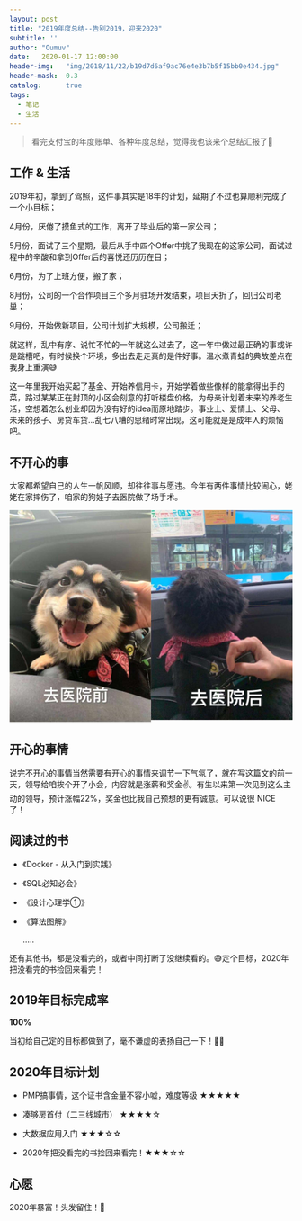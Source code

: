 ```yaml
---
layout: post
title: "2019年度总结--告别2019，迎来2020"
subtitle: ''
author: "Oumuv"
date:   2020-01-17 12:00:00
header-img:   "img/2018/11/22/b19d7d6af9ac76e4e3b7b5f15bb0e434.jpg"
header-mask:  0.3
catalog:      true
tags:
  - 笔记
  - 生活
---
```


> 看完支付宝的年度账单、各种年度总结，觉得我也该来个总结汇报了🙂



## 工作 & 生活

2019年初，拿到了驾照，这件事其实是18年的计划，延期了不过也算顺利完成了一个小目标；

4月份，厌倦了摸鱼式的工作，离开了毕业后的第一家公司；

5月份，面试了三个星期，最后从手中四个Offer中挑了我现在的这家公司，面试过程中的辛酸和拿到Offer后的喜悦还历历在目；

6月份，为了上班方便，搬了家；

8月份，公司的一个合作项目三个多月驻场开发结束，项目夭折了，回归公司老巢；

9月份，开始做新项目，公司计划扩大规模，公司搬迁；


就这样，乱中有序、说忙不忙的一年就这么过去了，这一年中做过最正确的事或许是跳槽吧，有时候换个环境，多出去走走真的是件好事。温水煮青蛙的典故差点在我身上重演😅

这一年里我开始买起了基金、开始养信用卡，开始学着做些像样的能拿得出手的菜，路过某某正在封顶的小区会刻意的打听楼盘价格，为母亲计划着未来的养老生活，空想着怎么创业却因为没有好的idea而原地踏步。事业上、爱情上、父母、未来的孩子、房贷车贷…乱七八糟的思绪时常出现，这可能就是是成年人的烦恼吧。



## 不开心的事

大家都希望自己的人生一帆风顺，却往往事与愿违。今年有两件事情比较闹心，姥姥在家摔伤了，咱家的狗娃子去医院做了场手术。

![image-20200117150721375](/img/2019/01/image-20200117150721375.png)



## 开心的事情

说完不开心的事情当然需要有开心的事情来调节一下气氛了，就在写这篇文的前一天，领导给咱挨个开了小会，内容就是涨薪和奖金✌️。有生以来第一次见到这么主动的领导，预计涨幅22%，奖金也比我自己预想的更有诚意。可以说很 NICE 了！



## 阅读过的书

- 《Docker - 从入门到实践》

- 《SQL必知必会》

- 《设计心理学①》

- 《算法图解》

  …..

还有其他书，都是没看完的，或者中间打断了没继续看的。😅定个目标，2020年把没看完的书捡回来看完！



## 2019年目标完成率

**100%** 

当初给自己定的目标都做到了，毫不谦虚的表扬自己一下！👏👏



## 2020年目标计划

- PMP搞事情，这个证书含金量不容小嘘，难度等级 ★★★★★
- 凑够房首付（二三线城市） ★★★★☆
- 大数据应用入门 ★★★☆☆

- 2020年把没看完的书捡回来看完！★★★☆☆



## 心愿

2020年暴富！头发留住！🤗